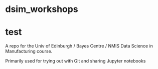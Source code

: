 # dsim_workshops
# test
A repo for the Univ of Edinburgh / Bayes Centre / NMIS Data Science in Manufacturing course.

Primarily used for trying out with Git and sharing Jupyter notebooks
